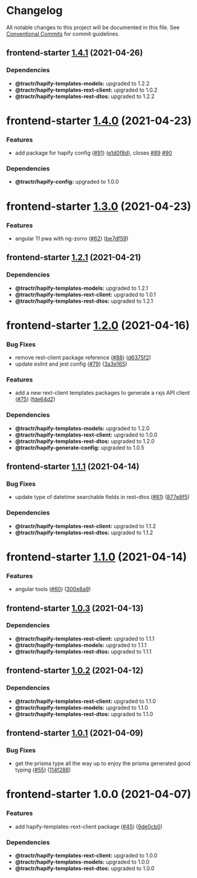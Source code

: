 # Changelog

All notable changes to this project will be documented in this file. See
[Conventional Commits](https://conventionalcommits.org) for commit guidelines.

## frontend-starter [1.4.1](https://github.com/tractr/stack/compare/frontend-starter@1.4.0...frontend-starter@1.4.1) (2021-04-26)





### Dependencies

* **@tractr/hapify-templates-models:** upgraded to 1.2.2
* **@tractr/hapify-templates-rext-client:** upgraded to 1.0.2
* **@tractr/hapify-templates-rest-dtos:** upgraded to 1.2.2

# frontend-starter [1.4.0](https://github.com/tractr/stack/compare/frontend-starter@1.3.0...frontend-starter@1.4.0) (2021-04-23)


### Features

* add package for hapify config ([#91](https://github.com/tractr/stack/issues/91)) ([e1d0f8d](https://github.com/tractr/stack/commit/e1d0f8d899c8961b4985100ef9766bca3a5d8d1a)), closes [#89](https://github.com/tractr/stack/issues/89) [#90](https://github.com/tractr/stack/issues/90)





### Dependencies

* **@tractr/hapify-config:** upgraded to 1.0.0

# frontend-starter [1.3.0](https://github.com/tractr/stack/compare/frontend-starter@1.2.1...frontend-starter@1.3.0) (2021-04-23)


### Features

* angular 11 pwa with ng-zorro ([#62](https://github.com/tractr/stack/issues/62)) ([be7df59](https://github.com/tractr/stack/commit/be7df59891e2268447a6aeee13551efaba9bfad3))

## frontend-starter [1.2.1](https://github.com/tractr/stack/compare/frontend-starter@1.2.0...frontend-starter@1.2.1) (2021-04-21)





### Dependencies

* **@tractr/hapify-templates-models:** upgraded to 1.2.1
* **@tractr/hapify-templates-rext-client:** upgraded to 1.0.1
* **@tractr/hapify-templates-rest-dtos:** upgraded to 1.2.1

# frontend-starter [1.2.0](https://github.com/tractr/stack/compare/frontend-starter@1.1.1...frontend-starter@1.2.0) (2021-04-16)


### Bug Fixes

* remove rest-client package reference ([#88](https://github.com/tractr/stack/issues/88)) ([d6375f2](https://github.com/tractr/stack/commit/d6375f2c6f635c977f6de574010aca3ab67ea2af))
* update eslint and jest config ([#79](https://github.com/tractr/stack/issues/79)) ([3a3e165](https://github.com/tractr/stack/commit/3a3e16576b19699441b9e16a2bf0024e5b4dc49a))


### Features

* add a new rext-client templates packages to generate a rxjs API client ([#75](https://github.com/tractr/stack/issues/75)) ([fde64d2](https://github.com/tractr/stack/commit/fde64d22cac2d985b3da03a37add56702f50e278))





### Dependencies

* **@tractr/hapify-templates-models:** upgraded to 1.2.0
* **@tractr/hapify-templates-rext-client:** upgraded to 1.0.0
* **@tractr/hapify-templates-rest-dtos:** upgraded to 1.2.0
* **@tractr/hapify-generate-config:** upgraded to 1.0.5

## frontend-starter [1.1.1](https://github.com/tractr/stack/compare/frontend-starter@1.1.0...frontend-starter@1.1.1) (2021-04-14)


### Bug Fixes

* update type of datetime searchable fields in rest-dtos ([#81](https://github.com/tractr/stack/issues/81)) ([877e8f5](https://github.com/tractr/stack/commit/877e8f5c57b8a8fea7639fdecd05e54c3101e451))





### Dependencies

* **@tractr/hapify-templates-rest-client:** upgraded to 1.1.2
* **@tractr/hapify-templates-rest-dtos:** upgraded to 1.1.2

# frontend-starter [1.1.0](https://github.com/tractr/stack/compare/frontend-starter@1.0.3...frontend-starter@1.1.0) (2021-04-14)


### Features

* angular tools ([#60](https://github.com/tractr/stack/issues/60)) ([300e8a9](https://github.com/tractr/stack/commit/300e8a9137b1329b57d2402072c9fb096aabeb79))

## frontend-starter [1.0.3](https://github.com/tractr/stack/compare/frontend-starter@1.0.2...frontend-starter@1.0.3) (2021-04-13)





### Dependencies

* **@tractr/hapify-templates-rest-client:** upgraded to 1.1.1
* **@tractr/hapify-templates-models:** upgraded to 1.1.1
* **@tractr/hapify-templates-rest-dtos:** upgraded to 1.1.1

## frontend-starter [1.0.2](https://github.com/tractr/stack/compare/frontend-starter@1.0.1...frontend-starter@1.0.2) (2021-04-12)





### Dependencies

* **@tractr/hapify-templates-rest-client:** upgraded to 1.1.0
* **@tractr/hapify-templates-models:** upgraded to 1.1.0
* **@tractr/hapify-templates-rest-dtos:** upgraded to 1.1.0

## frontend-starter [1.0.1](https://github.com/tractr/stack/compare/frontend-starter@1.0.0...frontend-starter@1.0.1) (2021-04-09)


### Bug Fixes

* get the prisma type all the way up to enjoy the prisma generated good typing ([#55](https://github.com/tractr/stack/issues/55)) ([114f288](https://github.com/tractr/stack/commit/114f288b07b9e3b6e1f53b78e821474e568ebf4a))

# frontend-starter 1.0.0 (2021-04-07)


### Features

* add hapify-templates-rext-client package ([#45](https://github.com/tractr/stack/issues/45)) ([9de0cb0](https://github.com/tractr/stack/commit/9de0cb0a79256d1b3dc258cf5c121e211687174c))





### Dependencies

* **@tractr/hapify-templates-rext-client:** upgraded to 1.0.0
* **@tractr/hapify-templates-models:** upgraded to 1.0.0
* **@tractr/hapify-templates-rest-dtos:** upgraded to 1.0.0

